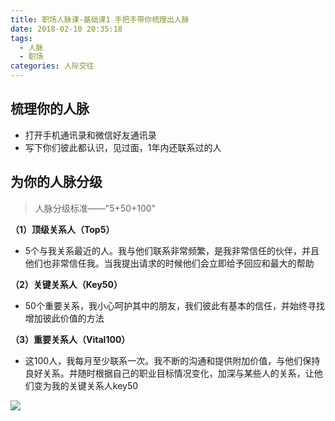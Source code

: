 ```yaml
---
title: 职场人脉课-基础课1 手把手带你梳理出人脉
date: 2018-02-10 20:35:18
tags: 
  - 人脉
  - 职场
categories: 人际交往
---
```


梳理你的人脉
---

- 打开手机通讯录和微信好友通讯录
- 写下你们彼此都认识，见过面，1年内还联系过的人


为你的人脉分级
---

> 人脉分级标准——"5+50+100"

**（1）顶级关系人（Top5）**

- 5个与我关系最近的人。我与他们联系非常频繁，是我非常信任的伙伴，并且他们也非常信任我。当我提出请求的时候他们会立即给予回应和最大的帮助

**（2）关键关系人（Key50）**

- 50个重要关系，我小心呵护其中的朋友，我们彼此有基本的信任，并始终寻找增加彼此价值的方法

<!--more-->

**（3）重要关系人（Vital100）**

- 这100人，我每月至少联系一次。我不断的沟通和提供附加价值，与他们保持良好关系。并随时根据自己的职业目标情况变化，加深与某些人的关系，让他们变为我的关键关系人key50

![](http://7xq6al.com1.z0.glb.clouddn.com/renmaitu.jpeg)


